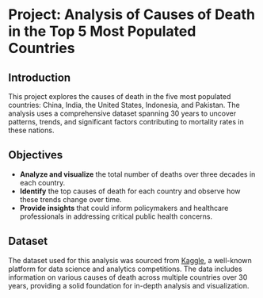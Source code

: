 # Project: Analysis of Causes of Death in the Top 5 Most Populated Countries

## Introduction
This project explores the causes of death in the five most populated countries: China, India, the United States, Indonesia, and Pakistan. The analysis uses a comprehensive dataset spanning 30 years to uncover patterns, trends, and significant factors contributing to mortality rates in these nations.

## Objectives
- **Analyze and visualize** the total number of deaths over three decades in each country.
- **Identify** the top causes of death for each country and observe how these trends change over time.
- **Provide insights** that could inform policymakers and healthcare professionals in addressing critical public health concerns.

## Dataset
The dataset used for this analysis was sourced from [Kaggle](https://www.kaggle.com/datasets/iamsouravbanerjee/cause-of-deaths-around-the-world), a well-known platform for data science and analytics competitions. The data includes information on various causes of death across multiple countries over 30 years, providing a solid foundation for in-depth analysis and visualization.

